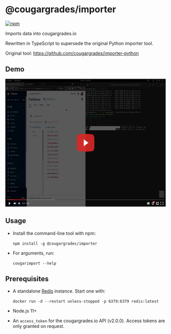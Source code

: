# @cougargrades/importer

[![npm](https://img.shields.io/npm/v/@cougargrades/importer)](https://www.npmjs.com/@cougargrades/importer)

Imports data into cougargrades.io

Rewritten in TypeScript to supersede the original Python importer tool.

Original tool: https://github.com/cougargrades/importer-python

## Demo

<a href="https://youtu.be/Q8kkSWf34Ww"><img src="img/demo.png" height="400" width="711" /></a>

## Usage

- Install the command-line tool with npm:

    `npm install -g @cougargrades/importer`

- For arguments, run:

    `cougarimport --help`

## Prerequisites
- A standalone [Redis](https://redis.io/) instance. Start one with:
    
    `docker run -d --restart unless-stopped -p 6379:6379 redis:latest `

- Node.js 11+
- An `access_token` for the cougargrades.io API (v2.0.0). Access tokens are only granted on request.
